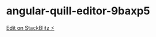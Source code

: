 # angular-quill-editor-9baxp5

[Edit on StackBlitz ⚡️](https://stackblitz.com/edit/angular-quill-editor-9baxp5)